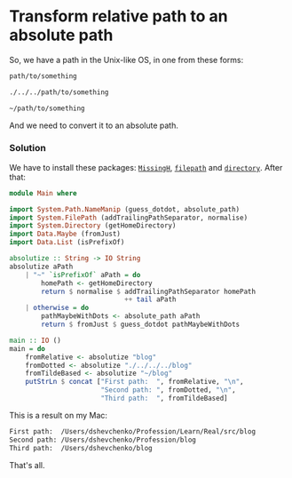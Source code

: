 # Transform relative path to an absolute path

So, we have a path in the Unix-like OS, in one from these forms:

```bash
path/to/something
```
```bash
./../../path/to/something
```
```bash
~/path/to/something
```

And we need to convert it to an absolute path.

### Solution

We have to install these packages: [`MissingH`](http://hackage.haskell.org/package/MissingH), [`filepath`](http://hackage.haskell.org/package/filepath) and [`directory`](http://hackage.haskell.org/package/directory). After that:


```haskell
module Main where

import System.Path.NameManip (guess_dotdot, absolute_path)
import System.FilePath (addTrailingPathSeparator, normalise)
import System.Directory (getHomeDirectory)
import Data.Maybe (fromJust)
import Data.List (isPrefixOf)

absolutize :: String -> IO String
absolutize aPath 
    | "~" `isPrefixOf` aPath = do
        homePath <- getHomeDirectory
        return $ normalise $ addTrailingPathSeparator homePath 
                             ++ tail aPath
    | otherwise = do
        pathMaybeWithDots <- absolute_path aPath
        return $ fromJust $ guess_dotdot pathMaybeWithDots

main :: IO ()
main = do
    fromRelative <- absolutize "blog"
    fromDotted <- absolutize "./../../../blog"
    fromTildeBased <- absolutize "~/blog"
    putStrLn $ concat ["First path:  ", fromRelative, "\n",
                       "Second path: ", fromDotted, "\n",
                       "Third path:  ", fromTildeBased]
```

This is a result on my Mac:

```bash
First path:  /Users/dshevchenko/Profession/Learn/Real/src/blog
Second path: /Users/dshevchenko/Profession/blog
Third path:  /Users/dshevchenko/blog   
```

That's all.